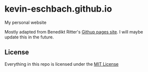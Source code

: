 # kevin-eschbach.github.io

My personal website

Mostly adapted from Benedikt Ritter's [Githup pages site](https://github.com/britter/britter.github.io). I will maybe update this in the future.

## License
Everything in this repo is licensed under the [MIT License](https://opensource.org/license/mit/)